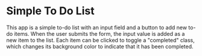 # Simple To Do List

This app is a simple to-do list with an input field and a button to add new to-do items. When the user submits the form, the input value is added as a new item to the list. Each item can be clicked to toggle a "completed" class, which changes its background color to indicate that it has been completed.
